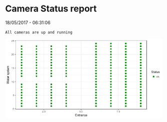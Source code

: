 Camera Status report
================
18/05/2017 - 06:31:06

    All cameras are up and running

![](camreport_files/figure-markdown_github/unnamed-chunk-2-1.png)
